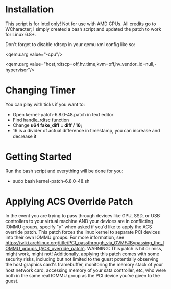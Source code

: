 # Installation

This script is for Intel only! Not for use with AMD CPUs. All credits go to WCharacter; I simply created a bash script and updated the patch to work for Linux 6.8+.

Don't forget to disable rdtscp in your qemu xml config like so:

<qemu:arg value="-cpu"/>

<qemu:arg value="host,rdtscp=off,hv_time,kvm=off,hv_vendor_id=null,-hypervisor"/>

# Changing Timer

You can play with ticks if you want to:

* Open kernel-patch-6.8.0-48.patch in text editor
* Find handle_rdtsc function
* Change **u64 fake_diff =  diff / 16;**
* 16 is a divider of actual difference in timestamp, you can increase and decrease it

# Getting Started

Run the bash script and everything will be done for you:

* sudo bash kernel-patch-6.8.0-48.sh

# Applying ACS Override Patch

In the event you are trying to pass through devices like GPU, SSD, or USB controllers to your virtual machine AND your devices are in conflicting IOMMU groups, specify "y" when asked if you'd like to apply the ACS override patch. This patch forces the linux kernel to separate PCI devices into their own IOMMU groups. For more information, see https://wiki.archlinux.org/title/PCI_passthrough_via_OVMF#Bypassing_the_IOMMU_groups_(ACS_override_patch).
WARNING: This patch is hit or miss, might work, might not! Additionally, applying this patch comes with some security risks, including but not limited to the guest potentially observing the host graphics card's framebuffer, monitoring the memory stack of your host network card, accessing memory of your sata controller, etc, who were both in the same real IOMMU group as the PCI device you've given to the guest. 
